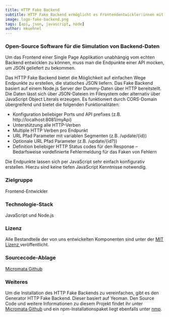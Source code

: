 ```yaml
---
title: HTTP Fake Backend
subtitle: HTTP Fake Backend ermöglicht es Frontendentwickler:innen mit Hilfe eines eigenen Servers komfortabel und flexibel ein simuliertes Backend sowie gemockte Daten für die Anwendungsentwicklung bereitzustellen.
image: logo-fake-backend.png
tags: [api, json, javascript, node]
author: mkuehnel
---
```


### Open-Source Software für die Simulation von Backend-Daten

Um das Frontend einer Single Page Applikation unabhängig vom echten Backend entwicklen zu können, muss man die Endpunkte einer API mocken, um JSON geliefert zu bekommen.

Das HTTP Fake Backend bietet die Möglichkeit auf einfachen Wege Endpunkte zu erstellen, die statisches JSON liefern. Das Fake Backend basiert auf einem Node.js Server der Dummy-Daten über HTTP bereitstellt. Die Daten lässt sich über JSON-Dateien im Filesystem oder alternativ über JavaScript Object Literals erzeugen. Es funktioniert durch CORS-Domain übergreifend und bietet die folgenden Funktionalitäten:

- Konfiguration beliebiger Ports und API prefixes (z.B. http://localhost:8081/myApi)
- Unterstützung alle HTTP-Verben
- Multiple HTTP Verben pro Endpunkt
- URL Pfad Parameter mit variablen Segmenten (z.B. /update/{id})
- Optionale URL Pfad Parameter (z.B. /update/{id?})
- Definition beliebiger HTTP Status codes für den Response – Bedarfsweise vordefinierte Fehlermeldung für das Faken von Fehlern

Die Endpunkte lassen sich per JavaScript sehr einfach konfigurativ erstellen. Hierzu sind keine tiefen JavaScript Kenntnisse notwendig.

### Zielgruppe

Frontend-Entwickler

### Technologie-Stack

JavaScript und Node.js

### Lizenz

Alle Bestandteile der von uns entwickelten Komponenten sind unter der [MIT Lizenz ](https://opensource.org/licenses/MIT)veröffentlicht.

### Sourcecode-Ablage

[Micromata Github](https://github.com/micromata/http-fake-backend)

### Weiteres

Um die Installation des HTTP Fake Backends zu vereinfachen, gibt es den Generator HTTP Fake Backend. Dieser basiert auf  Yeoman. Den Source Code und weitere Informationen zu diesem Projekt findet ihr unter [Micromata Github](https://github.com/micromata/generator-http-fake-backend) und ein npm-Installationspaket liegt ebenfalls unter [nmp](https://www.npmjs.com/package/generator-http-fake-backend).

